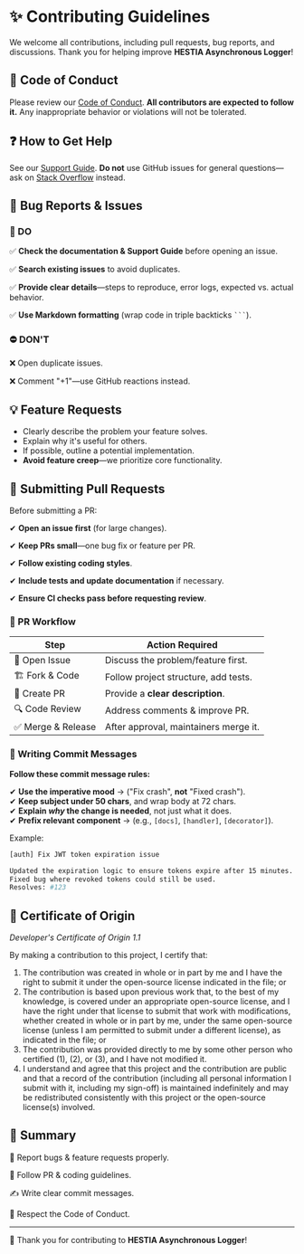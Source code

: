 # ✨ Contributing Guidelines  

We welcome all contributions, including pull requests, bug reports, and discussions. Thank you for helping improve **HESTIA Asynchronous Logger**!

## 📜 Code of Conduct  

Please review our [Code of Conduct](CODE_OF_CONDUCT.md). **All contributors are expected to follow it.** Any inappropriate behavior or violations will not be tolerated.  

## ❓ How to Get Help  

See our [Support Guide](SUPPORT.md). **Do not** use GitHub issues for general questions—ask on [Stack Overflow](https://stackoverflow.com) instead.  

## 🐞 Bug Reports & Issues  


### 🏁 DO 

✅ **Check the documentation & Support Guide** before opening an issue.  

✅ **Search existing issues** to avoid duplicates.  

✅ **Provide clear details**—steps to reproduce, error logs, expected vs. actual behavior.  

✅ **Use Markdown formatting** (wrap code in triple backticks ` ``` `).  


### ⛔ DON'T 

❌ Open duplicate issues.

❌ Comment "+1"—use GitHub reactions instead.  


## 💡 Feature Requests  

- Clearly describe the problem your feature solves.  
- Explain why it's useful for others.  
- If possible, outline a potential implementation.  
- **Avoid feature creep**—we prioritize core functionality.  

## 🚀 Submitting Pull Requests  

Before submitting a PR:  

✔ **Open an issue first** (for large changes).  

✔ **Keep PRs small**—one bug fix or feature per PR.  

✔ **Follow existing coding styles**.  

✔ **Include tests and update documentation** if necessary.  

✔ **Ensure CI checks pass before requesting review**.  


### 🔄 PR Workflow  

| Step                 | Action Required |
|----------------------|----------------|
| 📝 Open Issue       | Discuss the problem/feature first. |
| 🏗️ Fork & Code    | Follow project structure, add tests. |
| 📑 Create PR       | Provide a **clear description**. |
| 🔍 Code Review     | Address comments & improve PR. |
| ✅ Merge & Release | After approval, maintainers merge it. |


### 📝 Writing Commit Messages  

**Follow these commit message rules:**  

✔ **Use the imperative mood** → ("Fix crash", **not** "Fixed crash").  
✔ **Keep subject under 50 chars**, and wrap body at 72 chars.  
✔ **Explain _why_ the change is needed**, not just what it does.  
✔ **Prefix relevant component** → (e.g., `[docs]`, `[handler]`, `[decorator]`).  

Example:  
```bash
[auth] Fix JWT token expiration issue

Updated the expiration logic to ensure tokens expire after 15 minutes.
Fixed bug where revoked tokens could still be used.
Resolves: #123
```

## 🏅 Certificate of Origin

*Developer's Certificate of Origin 1.1*

By making a contribution to this project, I certify that:

1. The contribution was created in whole or in part by me and I have the right to submit it under the open-source license indicated in the file; or
2. The contribution is based upon previous work that, to the best of my knowledge, is covered under an appropriate open-source license, and I have the right under that license to submit that work with modifications, whether created in whole or in part by me, under the same open-source license (unless I am permitted to submit under a different license), as indicated in the file; or
3. The contribution was provided directly to me by some other person who certified (1), (2), or (3), and I have not modified it.
4. I understand and agree that this project and the contribution are public and that a record of the contribution (including all personal information I submit with it, including my sign-off) is maintained indefinitely and may be redistributed consistently with this project or the open-source license(s) involved.

## 📌 Summary

🎯 Report bugs & feature requests properly.

🚀 Follow PR & coding guidelines.

✍ Write clear commit messages.

📜 Respect the Code of Conduct.

---

🙌 Thank you for contributing to **HESTIA Asynchronous Logger**!